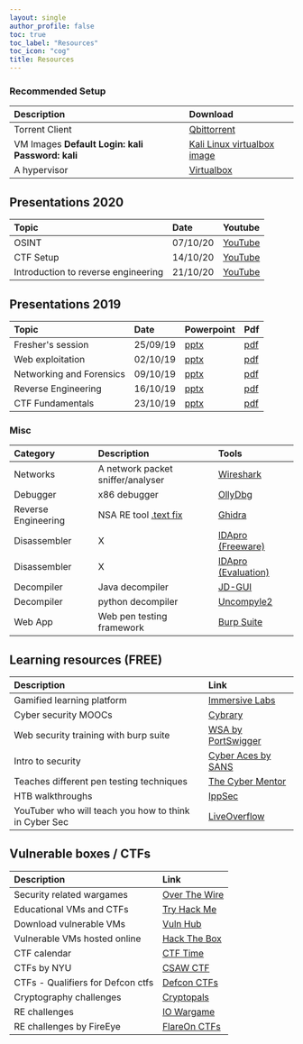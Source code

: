 ```yaml
---
layout: single
author_profile: false
toc: true
toc_label: "Resources"
toc_icon: "cog"
title: Resources 
---
```

### Recommended Setup

| Description | Download |
|:------------|:---------|
| Torrent Client | [Qbittorrent](https://www.qbittorrent.org/download.php) |
| VM Images __Default Login: kali Password: kali__ | [Kali Linux virtualbox image](https://www.offensive-security.com/kali-linux-vm-vmware-virtualbox-image-download) | 
| A hypervisor | [Virtualbox](https://www.virtualbox.org/wiki/Downloads) |

## Presentations 2020

| Topic  | Date | Youtube | 
|:-------|:-----|:--------|
| OSINT | 07/10/20 | [YouTube](https://www.youtube.com/watch?v=CRWhuJrXdEk&list=PLYMuRB-NHtq04-EM3ojm2mJYSC_xjd2sT&index=2) |
| CTF Setup | 14/10/20 | [YouTube](https://www.youtube.com/watch?v=AILeheUYJPM&list=PLYMuRB-NHtq04-EM3ojm2mJYSC_xjd2sT&index=3) |
| Introduction to reverse engineering | 21/10/20 | [YouTube](https://www.youtube.com/watch?v=_Il1pvhBRU8&list=PLYMuRB-NHtq04-EM3ojm2mJYSC_xjd2sT&index=4) |

## Presentations 2019

| Topic  | Date | Powerpoint | Pdf |
|:-------|:-----|:-----------|:----|
| Fresher's session | 25/09/19 | [pptx](https://drive.google.com/open?id=1EjH3fUwpRcj9CamOM_03YdpY5_DNAvSS) | [pdf](https://drive.google.com/file/d/1_feBd7_eHJk9KIFy0njafMqfP-NiTP02/view?usp=sharing) |
| Web exploitation | 02/10/19 | [pptx](https://drive.google.com/file/d/18t87wjQnJvos3y3Aq0zj9XNUVgfcFknQ/view?usp=sharing) | [pdf](https://drive.google.com/file/d/1Q-ZwDmHJ5ZwOtN5TNK0yyGdAf8z4ippj/view?usp=sharing) |
| Networking and Forensics | 09/10/19 | [pptx](https://drive.google.com/file/d/1BgcjrWAFEt7pOqRURU_PdbZXqO0BizK6/view?usp=sharing) | [pdf](https://drive.google.com/file/d/1GnSMFCLk547dSw4F4oYseBL7KQ17v73h/view?usp=sharing) |
| Reverse Engineering | 16/10/19 | [pptx](https://drive.google.com/file/d/1H2zpaitgvVXW6vSR3qA7K34ZEUQElzJm/view?usp=sharing) | [pdf](https://drive.google.com/file/d/1UZTpiIxJsbtIX1HIr_KMg0F9HS6QpLn9/view?usp=sharing) |
| CTF Fundamentals | 23/10/19 | [pptx](https://drive.google.com/file/d/1V2aVv7PPrPaJmsed1fLTH8HHFLFmtWfR/view?usp=sharing) | [pdf](https://drive.google.com/file/d/1hRfGFSC0_OTQevHJmCbBxpdso7_CX58q/view?usp=sharing) |

### Misc

| Category | Description | Tools |
|:---------|:------------|:------|
| Networks | A network packet sniffer/analyser | [Wireshark](https://www.wireshark.org/) |
| Debugger | x86 debugger | [OllyDbg](http://www.ollydbg.de/) | 
| Reverse Engineering | NSA RE tool [.text fix](https://www.youtube.com/watch?v=WENXr6iDu8A) | [Ghidra](https://ghidra-sre.org/ ) |
| Disassembler | X | [IDApro (Freeware)](https://www.hex-rays.com/products/ida/support/download_freeware.shtml) |
| Disassembler | X | [IDApro (Evaluation)](https://out7.hex-rays.com/demo/request) |
| Decompiler | Java decompiler | [JD-GUI](http://java-decompiler.github.io/) |
| Decompiler | python decompiler | [Uncompyle2](https://github.com/Mysterie/uncompyle2) |
| Web App | Web pen testing framework | [Burp Suite](https://portswigger.net/burp) | 

## Learning resources (FREE)

| Description | Link |
|:------------|:------|
| Gamified learning platform | [Immersive Labs](https://dca.immersivelabs.online/) |
| Cyber security MOOCs | [Cybrary](https://www.cybrary.it/) |
| Web security training with burp suite | [WSA by PortSwigger](https://portswigger.net/web-security) |
| Intro to security | [Cyber Aces by SANS](https://www.cyberaces.org/courses.html) |
| Teaches different pen testing techniques | [The Cyber Mentor](https://www.youtube.com/channel/UC0ArlFuFYMpEewyRBzdLHiw) |
| HTB walkthroughs | [IppSec](https://www.youtube.com/channel/UCa6eh7gCkpPo5XXUDfygQQA) | 
| YouTuber who will teach you how to think in Cyber Sec | [LiveOverflow](https://liveoverflow.com/) |

## Vulnerable boxes / CTFs

| Description | Link |
|:------------|:------|
| Security related wargames | [Over The Wire](https://overthewire.org/wargames/) |
| Educational VMs and CTFs | [Try Hack Me](https://tryhackme.com/dashboard) |
| Download vulnerable VMs | [Vuln Hub](https://www.vulnhub.com/) | 
| Vulnerable VMs hosted online | [Hack The Box](https://www.hackthebox.eu/home) |
| CTF calendar | [CTF Time](https://ctftime.org/event/list/upcoming) |
| CTFs by NYU | [CSAW CTF](https://365.csaw.io/) |
| CTFs - Qualifiers for Defcon ctfs | [Defcon CTFs](https://ctftime.org/ctf/1/) | 
| Cryptography challenges | [Cryptopals](https://cryptopals.com/) | 
| RE challenges | [IO Wargame](https://io.netgarage.org/) |
| RE challenges by FireEye | [FlareOn CTFs](http://flare-on.com/) |

